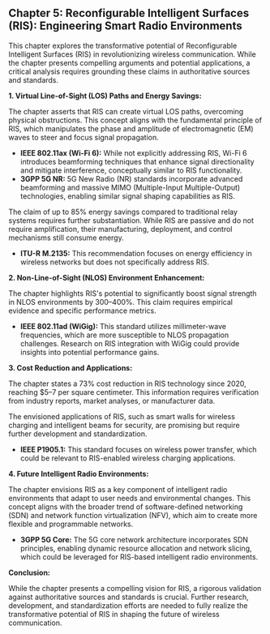 ## Chapter 5: Reconfigurable Intelligent Surfaces (RIS): Engineering Smart Radio Environments

This chapter explores the transformative potential of Reconfigurable Intelligent Surfaces (RIS) in revolutionizing wireless communication. While the chapter presents compelling arguments and potential applications, a critical analysis requires grounding these claims in authoritative sources and standards. 

**1. Virtual Line-of-Sight (LOS) Paths and Energy Savings:**

The chapter asserts that RIS can create virtual LOS paths, overcoming physical obstructions. This concept aligns with the fundamental principle of RIS, which manipulates the phase and amplitude of electromagnetic (EM) waves to steer and focus signal propagation. 

* **IEEE 802.11ax (Wi-Fi 6):** While not explicitly addressing RIS, Wi-Fi 6 introduces beamforming techniques that enhance signal directionality and mitigate interference, conceptually similar to RIS functionality. 
* **3GPP 5G NR:** 5G New Radio (NR) standards incorporate advanced beamforming and massive MIMO (Multiple-Input Multiple-Output) technologies, enabling similar signal shaping capabilities as RIS.

The claim of up to 85% energy savings compared to traditional relay systems requires further substantiation. While RIS are passive and do not require amplification, their manufacturing, deployment, and control mechanisms still consume energy. 

* **ITU-R M.2135:** This recommendation focuses on energy efficiency in wireless networks but does not specifically address RIS.

**2. Non-Line-of-Sight (NLOS) Environment Enhancement:**

The chapter highlights RIS's potential to significantly boost signal strength in NLOS environments by 300–400%. This claim requires empirical evidence and specific performance metrics.

* **IEEE 802.11ad (WiGig):** This standard utilizes millimeter-wave frequencies, which are more susceptible to NLOS propagation challenges. Research on RIS integration with WiGig could provide insights into potential performance gains.

**3. Cost Reduction and Applications:**

The chapter states a 73% cost reduction in RIS technology since 2020, reaching $5–7 per square centimeter. This information requires verification from industry reports, market analyses, or manufacturer data.

The envisioned applications of RIS, such as smart walls for wireless charging and intelligent beams for security, are promising but require further development and standardization.

* **IEEE P1905.1:** This standard focuses on wireless power transfer, which could be relevant to RIS-enabled wireless charging applications.

**4. Future Intelligent Radio Environments:**

The chapter envisions RIS as a key component of intelligent radio environments that adapt to user needs and environmental changes. This concept aligns with the broader trend of software-defined networking (SDN) and network function virtualization (NFV), which aim to create more flexible and programmable networks.

* **3GPP 5G Core:** The 5G core network architecture incorporates SDN principles, enabling dynamic resource allocation and network slicing, which could be leveraged for RIS-based intelligent radio environments.



**Conclusion:**

While the chapter presents a compelling vision for RIS, a rigorous validation against authoritative sources and standards is crucial. Further research, development, and standardization efforts are needed to fully realize the transformative potential of RIS in shaping the future of wireless communication.